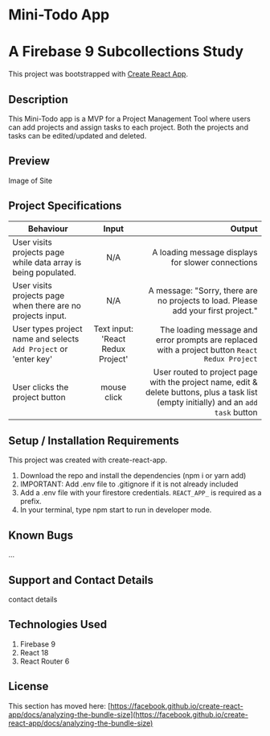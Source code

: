 # Mini-Todo App
# A Firebase 9 Subcollections Study

This project was bootstrapped with [Create React App](https://github.com/facebook/create-react-app).

## Description

This Mini-Todo app is a MVP for a Project Management Tool where users can add projects and assign tasks to each project. Both the projects and tasks can be edited/updated and deleted.

## Preview

Image of Site

## Project Specifications

| Behaviour | Input | Output |
| ------------- |:-------------:| -----:|
| User visits projects page while data array is being populated. | N/A | A loading message displays for slower connections |
| User visits projects page when there are no projects input. | N/A | A message: "Sorry, there are no projects to load. Please add your first project." |
| User types project name and selects `Add Project` or 'enter key'| Text input: 'React Redux Project' | The loading message and error prompts are replaced with a project button `React Redux Project` |
| User clicks the project button | mouse click | User routed to project page with the project name, edit & delete buttons, plus a task list (empty initially) and an `add task` button |

## Setup / Installation Requirements

This project was created with create-react-app.

1. Download the repo and install the dependencies (npm i or yarn add)
2. IMPORTANT: Add .env file to .gitignore if it is not already included
3. Add a .env file with your firestore credentials. `REACT_APP_` is required as a prefix.
4. In your terminal, type npm start to run in developer mode.


## Known Bugs

...

## Support and Contact Details

contact details

## Technologies Used

1. Firebase 9
2. React 18
3. React Router 6


## License

This section has moved here: [https://facebook.github.io/create-react-app/docs/analyzing-the-bundle-size](https://facebook.github.io/create-react-app/docs/analyzing-the-bundle-size)
